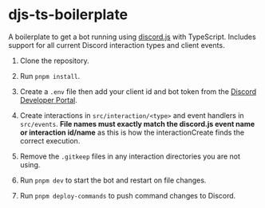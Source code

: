 # djs-ts-boilerplate

A boilerplate to get a bot running using [discord.js](https://discord.js.org/#/) with TypeScript. Includes support for all current Discord interaction types and client events.

1. Clone the repository.

2. Run `pnpm install`.

3. Create a `.env` file then add your client id and bot token from the [Discord Developer Portal](https://discord.com/developers/applications).

4. Create interactions in `src/interaction/<type>` and event handlers in `src/events`. **File names must exactly match the discord.js event name or interaction id/name** as this is how the interactionCreate finds the correct execution.

5. Remove the `.gitkeep` files in any interaction directories you are not using. 

6. Run `pnpm dev` to start the bot and restart on file changes.

7. Run `pnpm deploy-commands` to push command changes to Discord.

